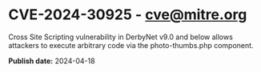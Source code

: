 # CVE-2024-30925 - cve@mitre.org

Cross Site Scripting vulnerability in DerbyNet v9.0 and below allows attackers to execute arbitrary code via the photo-thumbs.php component.

**Publish date:** 2024-04-18
